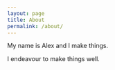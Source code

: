 ```yaml
---
layout: page
title: About
permalink: /about/
---
```


My name is Alex and I make things. 

I endeavour to make things well. 


[Alex's public GitHub]: https://github.com/alex-d-carroll
